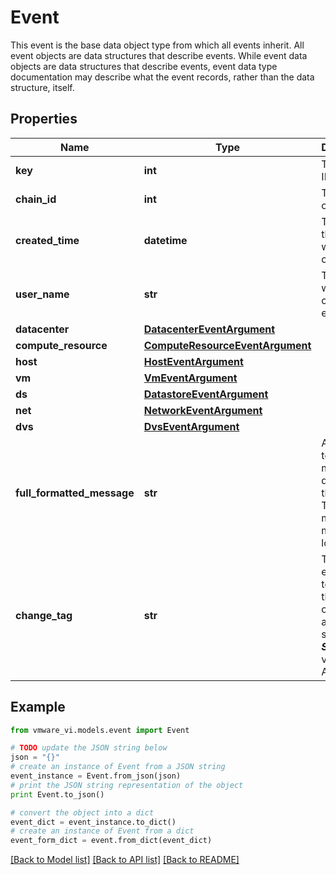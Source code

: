 # Event

This event is the base data object type from which all events inherit.  All event objects are data structures that describe events. While event data objects are data structures that describe events, event data type documentation may describe what the event records, rather than the data structure, itself. 

## Properties
Name | Type | Description | Notes
------------ | ------------- | ------------- | -------------
**key** | **int** | The event ID.  | 
**chain_id** | **int** | The parent or group ID.  | 
**created_time** | **datetime** | The time the event was created.  | 
**user_name** | **str** | The user who caused the event.  | 
**datacenter** | [**DatacenterEventArgument**](DatacenterEventArgument.md) |  | [optional] 
**compute_resource** | [**ComputeResourceEventArgument**](ComputeResourceEventArgument.md) |  | [optional] 
**host** | [**HostEventArgument**](HostEventArgument.md) |  | [optional] 
**vm** | [**VmEventArgument**](VmEventArgument.md) |  | [optional] 
**ds** | [**DatastoreEventArgument**](DatastoreEventArgument.md) |  | [optional] 
**net** | [**NetworkEventArgument**](NetworkEventArgument.md) |  | [optional] 
**dvs** | [**DvsEventArgument**](DvsEventArgument.md) |  | [optional] 
**full_formatted_message** | **str** | A formatted text message describing the event.  The message may be localized.  | [optional] 
**change_tag** | **str** | The user entered tag to identify the operations and their side effects  ***Since:*** vSphere API 4.0  | [optional] 

## Example

```python
from vmware_vi.models.event import Event

# TODO update the JSON string below
json = "{}"
# create an instance of Event from a JSON string
event_instance = Event.from_json(json)
# print the JSON string representation of the object
print Event.to_json()

# convert the object into a dict
event_dict = event_instance.to_dict()
# create an instance of Event from a dict
event_form_dict = event.from_dict(event_dict)
```
[[Back to Model list]](../README.md#documentation-for-models) [[Back to API list]](../README.md#documentation-for-api-endpoints) [[Back to README]](../README.md)


